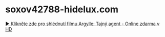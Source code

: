 # soxov42788-hidelux.com
[► Klikněte zde pro shlédnutí filmu Argylle: Tajný agent - Online zdarma v HD](https://flixmovies21.org/cs/movie/848538/argylle)
